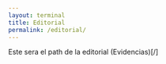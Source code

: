```yaml
---
layout: terminal
title: Editorial
permalink: /editorial/
---
```


Este sera el path de la editorial
(Evidencias)[/]